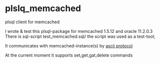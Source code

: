 # plslq_memcached
plsql client for memcached

I wrote & test this plsql-package for memcached 1.5.12 and oracle 11.2.0.3 
There is sql-script test_memcached.sql/ the script was used as a test-tool;

It communicates with memcached-instance(s) by [ascii protocol](https://github.com/memcached/memcached/blob/master/doc/protocol.txt)

At the current moment it supports set,get,gat,delete commands
